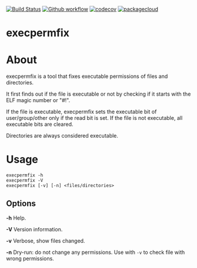 [![Build Status](https://travis-ci.org/lpenz/execpermfix.png?branch=master)](https://travis-ci.org/lpenz/execpermfix) 
[![Github workflow](https://github.com/lpenz/execpermfix/workflows/CI/badge.svg)](https://github.com/lpenz/execpermfix/actions)
[![codecov](https://codecov.io/gh/lpenz/execpermfix/branch/master/graph/badge.svg)](https://codecov.io/gh/lpenz/execpermfix)
[![packagecloud](https://img.shields.io/badge/deb-packagecloud.io-844fec.svg)](https://packagecloud.io/app/lpenz/lpenz/search?q=execpermfix)

execpermfix
===========

# About

execpermfix is a tool that fixes executable permissions of files and
directories.

It first finds out if the file is executable or not by checking if it starts
with the ELF magic number or "#!".

If the file is executable, execpermfix sets the executable bit of
user/group/other only if the read bit is set. If the file is not executable,
all executable bits are cleared.

Directories are always considered executable.


# Usage

~~~[.sh]
execpermfix -h
execpermfix -V
execpermfix [-v] [-n] <files/directories>
~~~

## Options

**-h** Help.

**-V** Version information.

**-v** Verbose, show files changed.

**-n** Dry-run: do not change any permissions. Use with ``-v`` to check file with wrong permissions.


